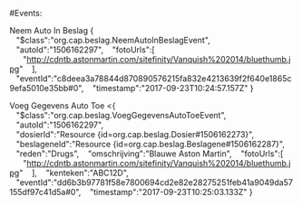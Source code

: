 #Events:

Neem Auto In Beslag
{
   "$class":"org.cap.beslag.NeemAutoInBeslagEvent",
   "autoId":"1506162297",
   "fotoUrls":[
      "http://cdntb.astonmartin.com/sitefinity/Vanquish%202014/bluethumb.jpg"
   ],
   "eventId":"c8deea3a78844d870890576215fa832e4213639f2f640e1865c9efa5010e35bb#0",
   "timestamp":"2017-09-23T10:24:57.157Z"
}

Voeg Gegevens Auto Toe
<{
   "$class":"org.cap.beslag.VoegGegevensAutoToeEvent",
   "autoId":"1506162297",
   "dosierId":"Resource {id=org.cap.beslag.Dosier#1506162273}",
   "beslageneId":"Resource {id=org.cap.beslag.Beslagene#1506162287}",
   "reden":"Drugs",
   "omschrijving":"Blauwe Aston Martin",
   "fotoUrls":[
      "http://cdntb.astonmartin.com/sitefinity/Vanquish%202014/bluethumb.jpg"
   ],
   "kenteken":"ABC12D",
   "eventId":"dd6b3b97781f58e7800694cd2e82e28275251feb41a9049da57155df97c41d5a#0",
   "timestamp":"2017-09-23T10:25:03.133Z"
}
